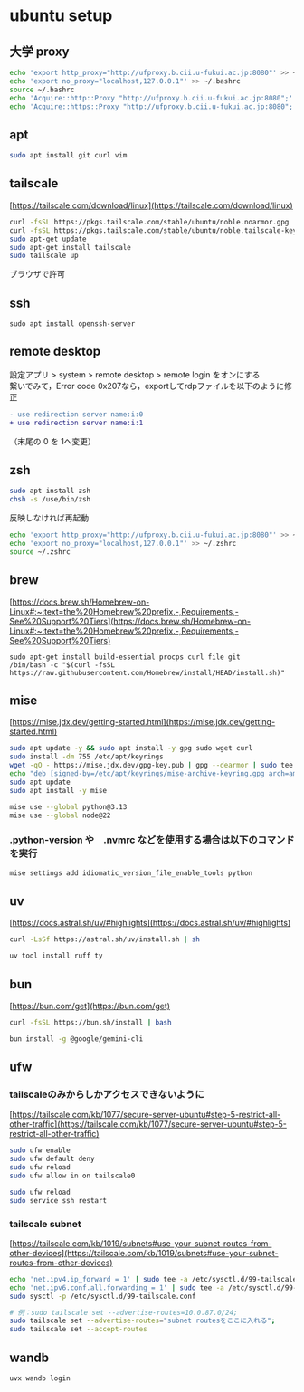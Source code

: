 # ubuntu setup

## 大学 proxy

```sh
echo 'export http_proxy="http://ufproxy.b.cii.u-fukui.ac.jp:8080"' >> ~/.bashrc
echo 'export no_proxy="localhost,127.0.0.1"' >> ~/.bashrc
source ~/.bashrc
echo 'Acquire::http::Proxy "http://ufproxy.b.cii.u-fukui.ac.jp:8080";' | sudo tee -a /etc/apt/apt.conf
echo 'Acquire::https::Proxy "http://ufproxy.b.cii.u-fukui.ac.jp:8080";' | sudo tee -a /etc/apt/apt.conf
```

## apt

```sh
sudo apt install git curl vim
```

## tailscale

[https://tailscale.com/download/linux](https://tailscale.com/download/linux)

```sh
curl -fsSL https://pkgs.tailscale.com/stable/ubuntu/noble.noarmor.gpg | sudo tee /usr/share/keyrings/tailscale-archive-keyring.gpg >/dev/null
curl -fsSL https://pkgs.tailscale.com/stable/ubuntu/noble.tailscale-keyring.list | sudo tee /etc/apt/sources.list.d/tailscale.list
sudo apt-get update
sudo apt-get install tailscale
sudo tailscale up
```

ブラウザで許可

## ssh

```
sudo apt install openssh-server
```

## remote desktop

設定アプリ > system > remote desktop > remote login をオンにする  
繋いでみて，Error code 0x207なら，exportしてrdpファイルを以下のように修正
```diff
- use redirection server name:i:0
+ use redirection server name:i:1
```
（末尾の 0 を 1へ変更）

## zsh
```sh
sudo apt install zsh
chsh -s /use/bin/zsh
```
反映しなければ再起動

```sh
echo 'export http_proxy="http://ufproxy.b.cii.u-fukui.ac.jp:8080"' >> ~/.zshrc
echo 'export no_proxy="localhost,127.0.0.1"' >> ~/.zshrc
source ~/.zshrc
```

## brew
[https://docs.brew.sh/Homebrew-on-Linux#:~:text=the%20Homebrew%20prefix.-,Requirements,-See%20Support%20Tiers](https://docs.brew.sh/Homebrew-on-Linux#:~:text=the%20Homebrew%20prefix.-,Requirements,-See%20Support%20Tiers)
```
sudo apt-get install build-essential procps curl file git
/bin/bash -c "$(curl -fsSL https://raw.githubusercontent.com/Homebrew/install/HEAD/install.sh)"
```

## mise
[https://mise.jdx.dev/getting-started.html](https://mise.jdx.dev/getting-started.html)
```sh
sudo apt update -y && sudo apt install -y gpg sudo wget curl
sudo install -dm 755 /etc/apt/keyrings
wget -qO - https://mise.jdx.dev/gpg-key.pub | gpg --dearmor | sudo tee /etc/apt/keyrings/mise-archive-keyring.gpg 1> /dev/null
echo "deb [signed-by=/etc/apt/keyrings/mise-archive-keyring.gpg arch=amd64] https://mise.jdx.dev/deb stable main" | sudo tee /etc/apt/sources.list.d/mise.list
sudo apt update
sudo apt install -y mise
```

```sh
mise use --global python@3.13
mise use --global node@22
```

### .python-version や　.nvmrc などを使用する場合は以下のコマンドを実行
```sh
mise settings add idiomatic_version_file_enable_tools python
```


## uv
[https://docs.astral.sh/uv/#highlights](https://docs.astral.sh/uv/#highlights)

```sh
curl -LsSf https://astral.sh/uv/install.sh | sh
```

```sh
uv tool install ruff ty
```

## bun
[https://bun.com/get](https://bun.com/get)

```sh
curl -fsSL https://bun.sh/install | bash
```

```sh
bun install -g @google/gemini-cli
```

## ufw

### tailscaleのみからしかアクセスできないように

[https://tailscale.com/kb/1077/secure-server-ubuntu#step-5-restrict-all-other-traffic](https://tailscale.com/kb/1077/secure-server-ubuntu#step-5-restrict-all-other-traffic)

```sh
sudo ufw enable
sudo ufw default deny
sudo ufw reload
sudo ufw allow in on tailscale0

sudo ufw reload
sudo service ssh restart
```



### tailscale subnet

[https://tailscale.com/kb/1019/subnets#use-your-subnet-routes-from-other-devices](https://tailscale.com/kb/1019/subnets#use-your-subnet-routes-from-other-devices)

```sh
echo 'net.ipv4.ip_forward = 1' | sudo tee -a /etc/sysctl.d/99-tailscale.conf
echo 'net.ipv6.conf.all.forwarding = 1' | sudo tee -a /etc/sysctl.d/99-tailscale.conf
sudo sysctl -p /etc/sysctl.d/99-tailscale.conf

# 例：sudo tailscale set --advertise-routes=10.0.87.0/24;
sudo tailscale set --advertise-routes="subnet routesをここに入れる";
sudo tailscale set --accept-routes
```

## wandb
```sh
uvx wandb login
```


